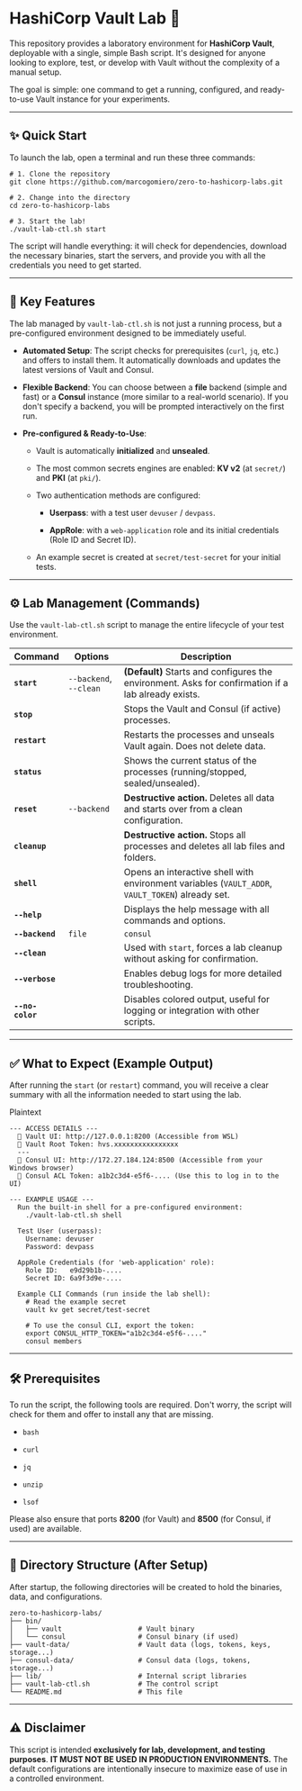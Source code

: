 HashiCorp Vault Lab 🚀
======================

This repository provides a laboratory environment for **HashiCorp Vault**, deployable with a single, simple Bash script. It's designed for anyone looking to explore, test, or develop with Vault without the complexity of a manual setup.

The goal is simple: one command to get a running, configured, and ready-to-use Vault instance for your experiments.

* * * * *

✨ Quick Start
-------------

To launch the lab, open a terminal and run these three commands:

```
# 1. Clone the repository
git clone https://github.com/marcogomiero/zero-to-hashicorp-labs.git

# 2. Change into the directory
cd zero-to-hashicorp-labs

# 3. Start the lab!
./vault-lab-ctl.sh start

```

The script will handle everything: it will check for dependencies, download the necessary binaries, start the servers, and provide you with all the credentials you need to get started.

* * * * *

📜 Key Features
---------------

The lab managed by `vault-lab-ctl.sh` is not just a running process, but a pre-configured environment designed to be immediately useful.

-   **Automated Setup**: The script checks for prerequisites (`curl`, `jq`, etc.) and offers to install them. It automatically downloads and updates the latest versions of Vault and Consul.

-   **Flexible Backend**: You can choose between a **file** backend (simple and fast) or a **Consul** instance (more similar to a real-world scenario). If you don't specify a backend, you will be prompted interactively on the first run.

-   **Pre-configured & Ready-to-Use**:

    -   Vault is automatically **initialized** and **unsealed**.

    -   The most common secrets engines are enabled: **KV v2** (at `secret/`) and **PKI** (at `pki/`).

    -   Two authentication methods are configured:

        -   **Userpass**: with a test user `devuser` / `devpass`.

        -   **AppRole**: with a `web-application` role and its initial credentials (Role ID and Secret ID).

    -   An example secret is created at `secret/test-secret` for your initial tests.

* * * * *

⚙️ Lab Management (Commands)
----------------------------

Use the `vault-lab-ctl.sh` script to manage the entire lifecycle of your test environment.

| Command | Options | Description |
| --- | --- | --- |
| **`start`** | `--backend`, `--clean` | **(Default)** Starts and configures the environment. Asks for confirmation if a lab already exists. |
| **`stop`** |  | Stops the Vault and Consul (if active) processes. |
| **`restart`** |  | Restarts the processes and unseals Vault again. Does not delete data. |
| **`status`** |  | Shows the current status of the processes (running/stopped, sealed/unsealed). |
| **`reset`** | `--backend` | **Destructive action.** Deletes all data and starts over from a clean configuration. |
| **`cleanup`** |  | **Destructive action.** Stops all processes and deletes all lab files and folders. |
| **`shell`** |  | Opens an interactive shell with environment variables (`VAULT_ADDR`, `VAULT_TOKEN`) already set. |
| **`--help`** |  | Displays the help message with all commands and options. |
| **`--backend`** | `file` | `consul` |
| **`--clean`** |  | Used with `start`, forces a lab cleanup without asking for confirmation. |
| **`--verbose`** |  | Enables debug logs for more detailed troubleshooting. |
| **`--no-color`** |  | Disables colored output, useful for logging or integration with other scripts. |

* * * * *

✅ What to Expect (Example Output)
---------------------------------

After running the `start` (or `restart`) command, you will receive a clear summary with all the information needed to start using the lab.

Plaintext

```
--- ACCESS DETAILS ---
  🔗 Vault UI: http://127.0.0.1:8200 (Accessible from WSL)
  🔑 Vault Root Token: hvs.xxxxxxxxxxxxxxxx
  ---
  🔗 Consul UI: http://172.27.184.124:8500 (Accessible from your Windows browser)
  🔑 Consul ACL Token: a1b2c3d4-e5f6-.... (Use this to log in to the UI)

--- EXAMPLE USAGE ---
  Run the built-in shell for a pre-configured environment:
    ./vault-lab-ctl.sh shell

  Test User (userpass):
    Username: devuser
    Password: devpass

  AppRole Credentials (for 'web-application' role):
    Role ID:   e9d29b1b-....
    Secret ID: 6a9f3d9e-....

  Example CLI Commands (run inside the lab shell):
    # Read the example secret
    vault kv get secret/test-secret

    # To use the consul CLI, export the token:
    export CONSUL_HTTP_TOKEN="a1b2c3d4-e5f6-...."
    consul members

```

* * * * *

🛠️ Prerequisites
-----------------

To run the script, the following tools are required. Don't worry, the script will check for them and offer to install any that are missing.

-   `bash`

-   `curl`

-   `jq`

-   `unzip`

-   `lsof`

Please also ensure that ports **8200** (for Vault) and **8500** (for Consul, if used) are available.

* * * * *

🌳 Directory Structure (After Setup)
------------------------------------

After startup, the following directories will be created to hold the binaries, data, and configurations.

```
zero-to-hashicorp-labs/
├── bin/
│   ├── vault                   # Vault binary
│   └── consul                  # Consul binary (if used)
├── vault-data/                 # Vault data (logs, tokens, keys, storage...)
├── consul-data/                # Consul data (logs, tokens, storage...)
├── lib/                        # Internal script libraries
├── vault-lab-ctl.sh            # The control script
└── README.md                   # This file

```

* * * * *

⚠️ Disclaimer
-------------

This script is intended **exclusively for lab, development, and testing purposes**. **IT MUST NOT BE USED IN PRODUCTION ENVIRONMENTS.** The default configurations are intentionally insecure to maximize ease of use in a controlled environment.
